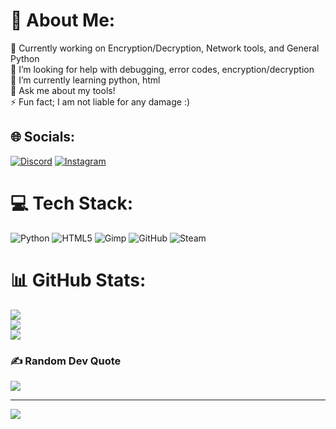 # 💫 About Me:
🔭 Currently working on Encryption/Decryption, Network tools, and General Python<br>🤝 I’m looking for help with debugging, error codes, encryption/decryption<br>🌱 I’m currently learning python, html<br>💬 Ask me about my tools!<br>⚡ Fun fact; I am not liable for any damage :)


## 🌐 Socials:
[![Discord](https://img.shields.io/badge/Discord-%237289DA.svg?logo=discord&logoColor=white)](https://discord.com/users/1020470795815886910) [![Instagram](https://img.shields.io/badge/Instagram-%23E4405F.svg?logo=Instagram&logoColor=white)](https://instagram.com/bkmmia) 

# 💻 Tech Stack:
![Python](https://img.shields.io/badge/python-3670A0?style=for-the-badge&logo=python&logoColor=ffdd54) ![HTML5](https://img.shields.io/badge/html5-%23E34F26.svg?style=for-the-badge&logo=html5&logoColor=white) ![Gimp](https://img.shields.io/badge/Gimp-657D8B?style=for-the-badge&logo=gimp&logoColor=FFFFFF) ![GitHub](https://img.shields.io/badge/github-%23121011.svg?style=for-the-badge&logo=github&logoColor=white) ![Steam](https://img.shields.io/badge/steam-%23000000.svg?style=for-the-badge&logo=steam&logoColor=white)
# 📊 GitHub Stats:
![](https://github-readme-stats.vercel.app/api?username=miakizu&theme=shadow_red&hide_border=false&include_all_commits=true&count_private=false)<br/>
![](https://github-readme-streak-stats.herokuapp.com/?user=miakizu&theme=shadow_red&hide_border=false)<br/>
![](https://github-readme-stats.vercel.app/api/top-langs/?username=miakizu&theme=shadow_red&hide_border=false&include_all_commits=true&count_private=false&layout=compact)

### ✍️ Random Dev Quote
![](https://quotes-github-readme.vercel.app/api?type=horizontal&theme=radical)

---
[![](https://visitcount.itsvg.in/api?id=miakizu&icon=0&color=4)](https://visitcount.itsvg.in)
